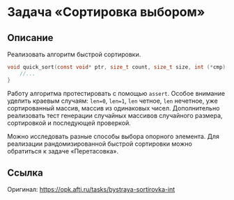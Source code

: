 # Задача «Сортировка выбором»
## Описание
Реализовать алгоритм быстрой сортировки.
```C
void quick_sort(const void* ptr, size_t count, size_t size, int (*cmp)(const void*, const void*)){
    //...
}
```
Работу алгоритма протестировать с помощью `assert`. Особое внимание уделить краевым случаям: `len=0`, `len=1`, `len` четное, `len` нечетное, уже сортированный массив, массив из одинаковых чисел. Дополнительно реализовать тест генерации случайных массивов случайного размера, сортировкой и последующей проверкой.

Можно исследовать разные способы выбора опорного элемента. Для реализации рандомизированной быстрой сортировки можно обратиться к задаче «Перетасовка».
## Ссылка
Оригинал: https://opk.afti.ru/tasks/bystraya-sortirovka-int